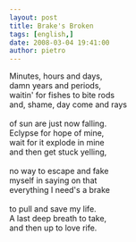 ```yaml
---
layout: post
title: Brake's Broken
tags: [english,]
date: 2008-03-04 19:41:00
author: pietro
---
```

Minutes, hours and days,<br/>damn years and periods,<br/>waitin' for fishes to bite rods<br/>and, shame, day come and rays<br/><br/>of sun are just now falling.<br/>Eclypse for hope of mine,<br/>wait for it explode in mine<br/>and then get stuck yelling,<br/><br/>no way to escape and fake<br/>myself in saying on that<br/>everything I need's a brake<br/><br/>to pull and save my life.<br/>A last deep breath to take,<br/>and then up to love rife.
